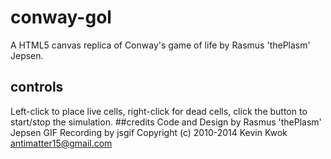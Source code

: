 # conway-gol
A HTML5 canvas replica of Conway's game of life by Rasmus 'thePlasm' Jepsen.
## controls
Left-click to place live cells, right-click for dead cells, click the button to start/stop the simulation.
##credits
Code and Design by Rasmus 'thePlasm' Jepsen
GIF Recording by jsgif Copyright (c) 2010-2014 Kevin Kwok <antimatter15@gmail.com>
